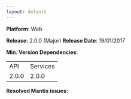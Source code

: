```yaml
---
layout: default
---
```


**Platform**: Web

**Release**: 2.0.0 (Major)
**Release Date**: 19/01/2017

**Min. Version Dependencies**:

<table>
  <tr>
    <td>API</td>
    <td>Services</td>
  </tr>
  <tr>
    <td>2.0.0</td>
    <td>2.0.0</td>
  </tr>
</table>

**Resolved Mantis issues:**